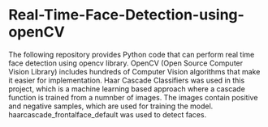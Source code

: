 # Real-Time-Face-Detection-using-openCV

The following repository provides Python code that can perform real time face detection using opencv library. 
OpenCV (Open Source Computer Vision Library) includes hundreds of Computer Vision algorithms that make it easier for implementation.
Haar Cascade Classifiers was used in this project, which is a machine learning based approach where a cascade function is trained from a numnber of images.
The images contain positive and negative samples, which are used for training the model. 
haarcascade_frontalface_default was used to detect faces.
